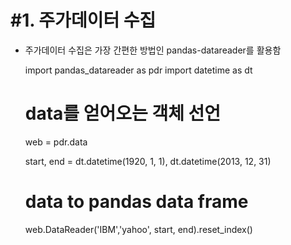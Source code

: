 # #1. 주가데이터 수집

- 주가데이터 수집은 가장 간편한 방법인 pandas-datareader를 활용함

    import pandas_datareader as pdr
    import datetime as dt
    
    # data를 얻어오는 객체 선언
    web = pdr.data
    
    start, end = dt.datetime(1920, 1, 1), dt.datetime(2013, 12, 31)
    
    # data to pandas data frame
    web.DataReader('IBM','yahoo', start, end).reset_index()